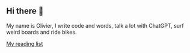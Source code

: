 ## Hi there 👋

My name is Olivier, I write code and words, talk a lot with ChatGPT, surf weird boards and ride bikes.


[My reading list](https://gist.github.com/olivierpicault/bea21fcdebb17cfdc63dac2eab3fa004)
